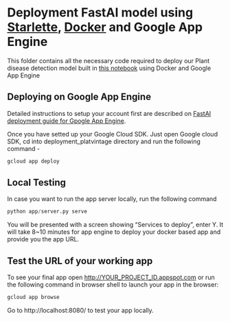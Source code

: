 # Deployment FastAI model using [Starlette](https://www.starlette.io/), [Docker](https://www.docker.com/) and  Google App Engine
This folder contains all the necessary code required to deploy our Plant disease detection model built in [this notebook](https://github.com/aayushmnit/fastai_v3_experimentation/blob/master/Lesson-1-PlantVintage.ipynb) using Docker and  Google App Engine 

## Deploying on Google App Engine
Detailed instructions to setup your account first are described on [FastAI deployment guide for Gpogle App Engine](https://course-v3.fast.ai/deployment_google_app_engine.html).

Once you have setted up your Google Cloud SDK. Just open Google cloud SDK, cd into deployment_platvintage directory and run the following command -

```bash
gcloud app deploy
```

## Local Testing 
In case you want to run the app server locally, run the following command
```python
python app/server.py serve
```
You will be presented with a screen showing “Services to deploy”, enter Y.
It will take 8~10 minutes for app engine to deploy your docker based app and provide you the app URL. 

## Test the URL of your working app

To see your final app open http://YOUR_PROJECT_ID.appspot.com or run the following command in browser shell to launch your app in the browser:

```bash
gcloud app browse
```

Go to http://localhost:8080/ to test your app locally.